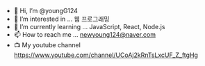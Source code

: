 - 👋 Hi, I’m @youngG124
- 👀 I’m interested in ... 웹 프로그래밍
- 🌱 I’m currently learning ... JavaScript, React, Node.js
- 📫 How to reach me ... newyoung124@naver.com
- 📺 My youtube channel https://www.youtube.com/channel/UCoAj2kRnTsLxcUF_Z_ftgHg

<!---
youngG124/youngG124 is a ✨ special ✨ repository because its `README.md` (this file) appears on your GitHub profile.
You can click the Preview link to take a look at your changes.
--->
